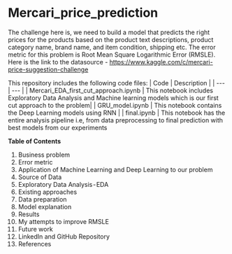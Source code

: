 # Mercari_price_prediction

The challenge here is, we need to build a model that predicts the right prices for the products based on the product text descriptions, product category name, brand name, and item condition, shipping etc. The error metric for this problem is Root Mean Square Logarithmic Error (RMSLE). Here is the link to the datasource - https://www.kaggle.com/c/mercari-price-suggestion-challenge

This repository includes the following code files:
| Code | Description |
| --- | --- |
| Mercari_EDA_first_cut_approach.ipynb | This notebook includes Exploratory Data Analysis and Machine learning models which is our first cut approach to the problem|
| GRU_model.ipynb | This notebook contains the Deep Learning models using RNN |
| final.ipynb | This notebook has the entire analysis pipeline i.e, from data preprocessing to final prediction with best models from our experiments

**Table of Contents**
1. Business problem
2. Error metric
3. Application of Machine Learning and Deep Learning to our problem
4. Source of Data
5. Exploratory Data Analysis - EDA
6. Existing approaches
7. Data preparation
8. Model explanation
9. Results
10. My attempts to improve RMSLE
11. Future work
12. LinkedIn and GitHub Repository
13. References
